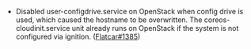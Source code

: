 - Disabled user-configdrive.service on OpenStack when config drive is used, which caused the hostname to be overwritten. The coreos-cloudinit.service unit already runs on OpenStack if the system is not configured via ignition. ([Flatcar#1385](https://github.com/flatcar/Flatcar/issues/1385))
